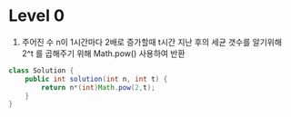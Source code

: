 # Level 0
1. 주어진 수 n이 1시간마다 2배로 증가할때 t시간 지난 후의 세균 갯수를 알기위해 2^t 를 곱해주기 위해 Math.pow() 사용하여 반환


```java
class Solution {
    public int solution(int n, int t) {
        return n*(int)Math.pow(2,t);
    }
}
```
